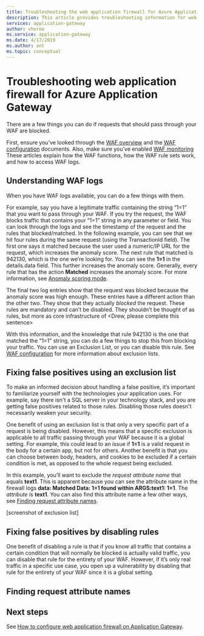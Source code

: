 ```yaml
---
title: Troubleshooting the web application firewall for Azure Application Gateway
description: This article provides troubleshooting information for web application firewall (WAF) for Application Gateway
services: application-gateway
author: vhorne
ms.service: application-gateway
ms.date: 4/17/2019
ms.author: ant
ms.topic: conceptual
---
```


# Troubleshooting web application firewall for Azure Application Gateway

There are a few things you can do if requests that should pass through your WAF  are blocked. 

First, ensure you’ve looked through the [WAF overview](waf-overview.md) and the [WAF configuration](application-gateway-waf-configuration.md) documents. Also, make sure you’ve enabled [WAF monitoring](application-gateway-diagnostics.md) These articles explain how the WAF functions, how the WAF rule sets work, and how to access WAF logs.

## Understanding WAF logs

When you have WAF logs available, you can do a few things with them.

For example, say you have a legitimate traffic containing the string “1=1” that you want to pass through your WAF. If you try the request, the WAF blocks traffic that contains your “1=1” string in any parameter or field. You can look through the logs and see the timestamp of the request and the rules that blocked/matched. In the following example, you can see that we hit four rules during the same request (using the TransactionId field). The first one says it matched because the user used a numeric/IP URL for the request, which increases the anomaly score. The next rule that matched is 942130, which is the one we’re looking for. You can see the **1=1** in the details.data field. This further increases the anomaly score. Generally, every rule that has the action **Matched** increases the anomaly score. For more information, see [Anomaly scoring mode](waf-overview.md#anomaly-scoring-mode).

The final two log entries show that the request was blocked because the anomaly score was high enough. These entries have a different action than the other two. They show that they actually *blocked* the request. These rules are mandatory and can’t be disabled. They shouldn’t be thought of as rules, but more as core infrastructure of <Drew, please complete this sentence>

<Screen shot of log>

With this information, and the knowledge that rule 942130 is the one that matched the “1=1” string, you can do a few things to stop this from blocking your traffic. You can use an Exclusion List, or you can disable this rule. See [WAF configuration](application-gateway-waf-configuration.md#waf-exclusion-lists) for more information about exclusion lists.

## Fixing false positives using an exclusion list

To make an informed decision about handling a false positive, it’s important to familiarize yourself with the technologies your application uses. For example, say there isn't a SQL server in your technology stack, and you are getting false positives related to those rules. Disabling those rules doesn't necessarily weaken your security.

One benefit of using an exclusion list is that only a very specific part of a request is being disabled. However, this means that a specific exclusion is applicable to all traffic passing through your WAF because it is a global setting. For example, this could lead to an issue if **1=1** is a valid request in the body for a certain app, but not for others. Another benefit is that you can choose between body, headers, and cookies to be excluded if a certain condition is met, as opposed to the whole request being excluded.

In this example, you’ll want to exclude the *request attribute name* that equals **text1**. This is apparent because you can see the attribute name in the firewall logs **data: Matched Data: 1=1 found within ARGS:text1: 1=1**. The *attribute* is **text1**. You can also find this attribute name a few other ways, see [Finding request attribute names](#finding-request-attribute-names).

[screenshot of exclusion list]

## Fixing false positives by disabling rules

One benefit of disabling a rule is that if you know all traffic that contains a certain condition that will normally be blocked is actually valid traffic, you can disable that rule for the entirety of your WAF. However, if it’s only real traffic in a specific use case, you open up a vulnerability by disabling that rule for the entirety of your WAF since it is a global setting.

## Finding request attribute names

## Next steps

See [How to configure web application firewall on Application Gateway](tutorial-restrict-web-traffic-powershell.md).
